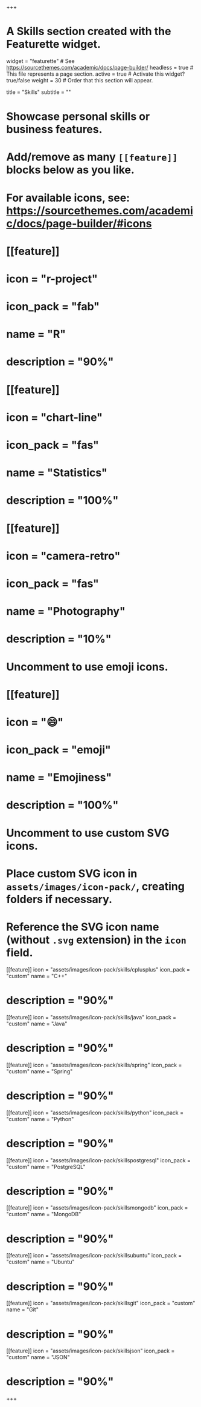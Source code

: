 +++
# A Skills section created with the Featurette widget.
widget = "featurette"  # See https://sourcethemes.com/academic/docs/page-builder/
headless = true  # This file represents a page section.
active = true  # Activate this widget? true/false
weight = 30  # Order that this section will appear.

title = "Skills"
subtitle = ""

# Showcase personal skills or business features.
# 
# Add/remove as many `[[feature]]` blocks below as you like.
# 
# For available icons, see: https://sourcethemes.com/academic/docs/page-builder/#icons

# [[feature]]
#  icon = "r-project"
#  icon_pack = "fab"
#  name = "R"
#  description = "90%"
  
# [[feature]]
#  icon = "chart-line"
#  icon_pack = "fas"
#  name = "Statistics"
#  description = "100%"  
  
# [[feature]]
#  icon = "camera-retro"
#  icon_pack = "fas"
# name = "Photography"
#  description = "10%"

# Uncomment to use emoji icons.
# [[feature]]
#  icon = ":smile:"
#  icon_pack = "emoji"
#  name = "Emojiness"
#  description = "100%"  

# Uncomment to use custom SVG icons.
# Place custom SVG icon in `assets/images/icon-pack/`, creating folders if necessary.
# Reference the SVG icon name (without `.svg` extension) in the `icon` field.
  [[feature]]
  icon = "assets/images/icon-pack/skills/cplusplus"
  icon_pack = "custom"
  name = "C++"
#  description = "90%"

[[feature]]
  icon = "assets/images/icon-pack/skills/java"
  icon_pack = "custom"
  name = "Java"
#  description = "90%"

[[feature]]
  icon = "assets/images/icon-pack/skills/spring"
  icon_pack = "custom"
  name = "Spring"
#  description = "90%"

[[feature]]
  icon = "assets/images/icon-pack/skills/python"
  icon_pack = "custom"
  name = "Python"
#  description = "90%"

[[feature]]
  icon = "assets/images/icon-pack/skillspostgresql"
  icon_pack = "custom"
  name = "PostgreSQL"
#  description = "90%"

[[feature]]
  icon = "assets/images/icon-pack/skillsmongodb"
  icon_pack = "custom"
  name = "MongoDB"
#  description = "90%"

[[feature]]
  icon = "assets/images/icon-pack/skillsubuntu"
  icon_pack = "custom"
  name = "Ubuntu"
#  description = "90%"

[[feature]]
  icon = "assets/images/icon-pack/skillsgit"
  icon_pack = "custom"
  name = "Git"
#  description = "90%"

[[feature]]
  icon = "assets/images/icon-pack/skillsjson"
  icon_pack = "custom"
  name = "JSON"
#  description = "90%"

+++
